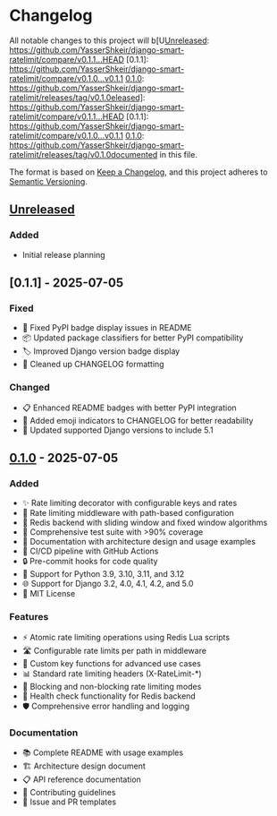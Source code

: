 # Changelog

All notable changes to this project will b[U[Unreleased]: https://github.com/YasserShkeir/django-smart-ratelimit/compare/v0.1.1...HEAD
[0.1.1]: https://github.com/YasserShkeir/django-smart-ratelimit/compare/v0.1.0...v0.1.1
[0.1.0]: https://github.com/YasserShkeir/django-smart-ratelimit/releases/tag/v0.1.0eleased]: https://github.com/YasserShkeir/django-smart-ratelimit/compare/v0.1.1...HEAD
[0.1.1]: https://github.com/YasserShkeir/django-smart-ratelimit/compare/v0.1.0...v0.1.1
[0.1.0]: https://github.com/YasserShkeir/django-smart-ratelimit/releases/tag/v0.1.0documented in this file.

The format is based on [Keep a Changelog](https://keepachangelog.com/en/1.0.0/),
and this project adheres to [Semantic Versioning](https://semver.org/spec/v2.0.0.html).

## [Unreleased]

### Added
- Initial release planning

## [0.1.1] - 2025-07-05

### Fixed
- 🔧 Fixed PyPI badge display issues in README
- 📦 Updated package classifiers for better PyPI compatibility
- 🏷️ Improved Django version badge display
- 📝 Cleaned up CHANGELOG formatting

### Changed
- 📋 Enhanced README badges with better PyPI integration
- 🎨 Added emoji indicators to CHANGELOG for better readability
- 🔄 Updated supported Django versions to include 5.1

## [0.1.0] - 2025-07-05

### Added
- ✨ Rate limiting decorator with configurable keys and rates
- 🔧 Rate limiting middleware with path-based configuration
- 🔌 Redis backend with sliding window and fixed window algorithms
- 🧪 Comprehensive test suite with >90% coverage
- 📖 Documentation with architecture design and usage examples
- 🚀 CI/CD pipeline with GitHub Actions
- 🔒 Pre-commit hooks for code quality
- 🐍 Support for Python 3.9, 3.10, 3.11, and 3.12
- 🌐 Support for Django 3.2, 4.0, 4.1, 4.2, and 5.0
- 📄 MIT License

### Features
- ⚡ Atomic rate limiting operations using Redis Lua scripts
- 🛣️ Configurable rate limits per path in middleware
- 🔑 Custom key functions for advanced use cases
- 📊 Standard rate limiting headers (X-RateLimit-*)
- 🚫 Blocking and non-blocking rate limiting modes
- 🏥 Health check functionality for Redis backend
- 🛡️ Comprehensive error handling and logging

### Documentation
- 📚 Complete README with usage examples
- 🏗️ Architecture design document
- 📋 API reference documentation
- 🤝 Contributing guidelines
- 📝 Issue and PR templates

[Unreleased]: https://github.com/yassershkeir/django-smart-ratelimit/compare/v0.1.0...HEAD
[0.1.0]: https://github.com/yassershkeir/django-smart-ratelimit/releases/tag/v0.1.0
